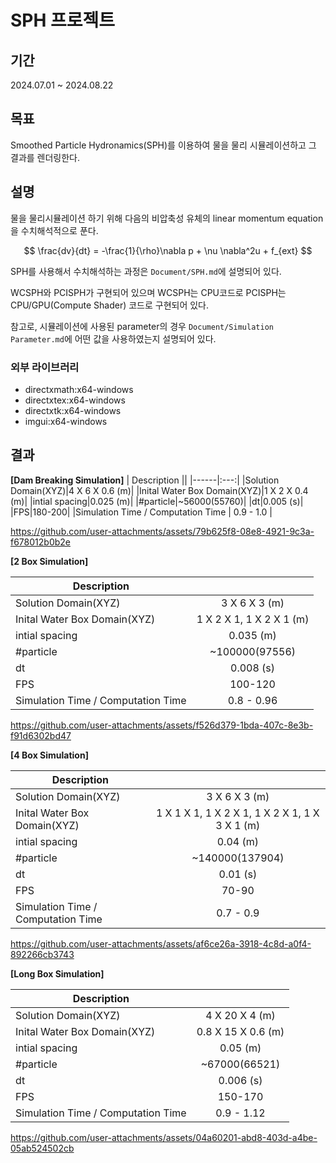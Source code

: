 # SPH 프로젝트

## 기간
2024.07.01 ~ 2024.08.22

## 목표
Smoothed Particle Hydronamics(SPH)를 이용하여 물을 물리 시뮬레이션하고 그 결과를 렌더링한다.

## 설명

물을 물리시뮬레이션 하기 위해 다음의 비압축성 유체의 linear momentum equation을 수치해석적으로 푼다.

$$ \frac{dv}{dt} = -\frac{1}{\rho}\nabla p + \nu \nabla^2u + f_{ext} $$

SPH를 사용해서 수치해석하는 과정은 `Document/SPH.md`에 설명되어 있다.

WCSPH와 PCISPH가 구현되어 있으며 WCSPH는 CPU코드로 PCISPH는 CPU/GPU(Compute Shader) 코드로 구현되어 있다.

참고로, 시뮬레이션에 사용된 parameter의 경우 `Document/Simulation Parameter.md`에 어떤 값을 사용하였는지 설명되어 있다.

### 외부 라이브러리

* directxmath:x64-windows            
* directxtex:x64-windows               
* directxtk:x64-windows                
* imgui:x64-windows                    

## 결과

**[Dam Breaking Simulation]**
| Description ||
|------|:---:|
|Solution Domain(XYZ)|4 X 6 X 0.6 (m)|
|Inital Water Box Domain(XYZ)|1 X 2 X 0.4 (m)|
|intial spacing|0.025 (m)|
|#particle|~56000(55760)|
|dt|0.005 (s)|
|FPS|180-200|
|Simulation Time / Computation Time  | 0.9 - 1.0 |


https://github.com/user-attachments/assets/79b625f8-08e8-4921-9c3a-f678012b0b2e


**[2 Box Simulation]**

| Description ||
|------|:---:|
|Solution Domain(XYZ)|3 X 6 X 3 (m)|
|Inital Water Box Domain(XYZ)|1 X 2 X 1, 1 X 2 X 1 (m)|
|intial spacing|0.035 (m)|
|#particle|~100000(97556)|
|dt|0.008 (s)|
|FPS|100-120|
|Simulation Time / Computation Time  | 0.8 - 0.96 |

https://github.com/user-attachments/assets/f526d379-1bda-407c-8e3b-f91d6302bd47


**[4 Box Simulation]**

| Description ||
|------|:---:|
|Solution Domain(XYZ)|3 X 6 X 3 (m)|
|Inital Water Box Domain(XYZ)|1 X 1 X 1, 1 X 2 X 1, 1 X 2 X 1, 1 X 3 X 1 (m)|
|intial spacing|0.04 (m)|
|#particle|~140000(137904)|
|dt|0.01 (s)|
|FPS|70-90|
|Simulation Time / Computation Time  | 0.7 - 0.9 |


https://github.com/user-attachments/assets/af6ce26a-3918-4c8d-a0f4-892266cb3743



**[Long Box Simulation]**

| Description ||
|------|:---:|
|Solution Domain(XYZ)|4 X 20 X 4 (m)|
|Inital Water Box Domain(XYZ)|0.8 X 15 X 0.6 (m)|
|intial spacing|0.05 (m)|
|#particle|~67000(66521)|
|dt|0.006 (s)|
|FPS|150-170|
|Simulation Time / Computation Time  | 0.9 - 1.12 |


https://github.com/user-attachments/assets/04a60201-abd8-403d-a4be-05ab524502cb

<br><br>